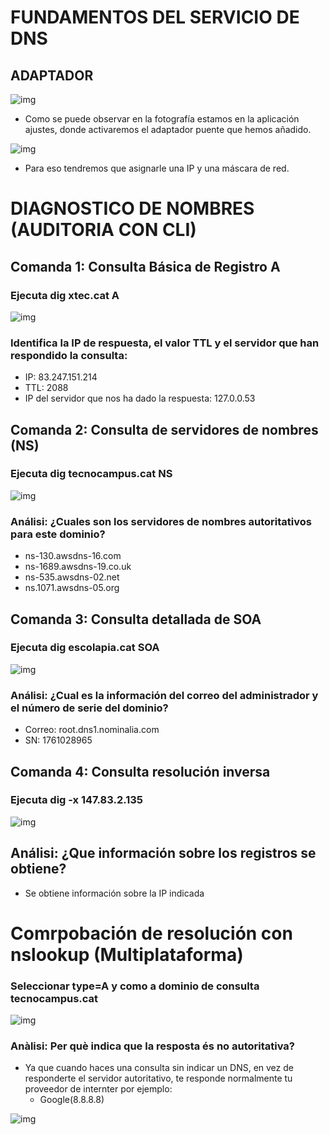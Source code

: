 # **FUNDAMENTOS DEL SERVICIO DE DNS**

## **ADAPTADOR**

![img](img/1.png)

- Como se puede observar en la fotografía estamos en la aplicación ajustes, donde activaremos el adaptador puente que hemos añadido.


![img](img/2.png)

- Para eso tendremos que asignarle una IP y una máscara de red.

# **DIAGNOSTICO DE NOMBRES (AUDITORIA CON CLI)**

## Comanda 1: Consulta Básica de Registro A

### Ejecuta dig xtec.cat A

![img](img/3.png)

### Identifica la IP de respuesta, el valor TTL y el servidor que han respondido la consulta:

- IP: 83.247.151.214  
- TTL: 2088
- IP del servidor  que nos ha dado la respuesta: 127.0.0.53

## Comanda 2: Consulta de servidores de nombres (NS)

### Ejecuta dig tecnocampus.cat NS

![img](img/4.png)

### Análisi: ¿Cuales son los servidores de nombres autoritativos para este dominio?

- ns-130.awsdns-16.com
- ns-1689.awsdns-19.co.uk
- ns-535.awsdns-02.net
- ns.1071.awsdns-05.org

## Comanda 3: Consulta detallada de SOA

### Ejecuta dig escolapia.cat SOA

![img](img/5.png)

### Análisi: ¿Cual es la información del correo del administrador y el número de serie del dominio?

- Correo: root.dns1.nominalia.com
- SN: 1761028965

## Comanda 4: Consulta resolución inversa

### Ejecuta dig -x 147.83.2.135

![img](img/6.png)

## Análisi: ¿Que información sobre los registros se obtiene? 

- Se obtiene información sobre la IP indicada

# **Comrpobación de resolución con nslookup (Multiplataforma)**

### Seleccionar type=A y como a dominio de consulta tecnocampus.cat

![img](img/7.png)

### Anàlisi: Per què indica que la resposta és no autoritativa?

- Ya que cuando haces una consulta sin indicar un DNS, en vez de responderte el servidor autoritativo, te responde normalmente tu proveedor de internter por ejemplo:
  - Google(8.8.8.8)

![img](img/8.png)





